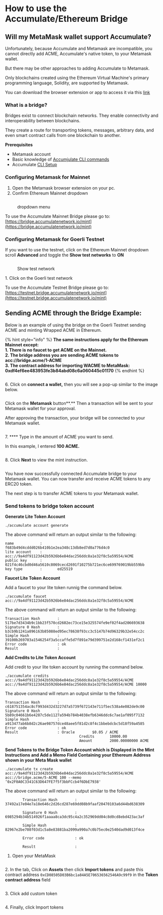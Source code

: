 # How to use the Accumulate/Ethereum Bridge



## **Will my MetaMask wallet support Accumulate?**

Unfortunately, because Accumulate and Metamask are incompatible, you cannot directly add ACME, Accumulate's native token, to your Metamask wallet.&#x20;

But there may be other approaches to adding Accumulate to Metamask.&#x20;

Only blockchains created using the Ethereum Virtual Machine's primary programming language, Solidity, are supported by Metamask.&#x20;

You can download the browser extension or app to access it via this [link](https://metamask.io/)

### **What is a bridge?**

Bridges exist to connect blockchain networks. They enable connectivity and interoperability between blockchains.

They create a route for transporting tokens, messages, arbitrary data, and even smart contract calls from one blockchain to another.

**Prerequisites**

* Metamask account
* Basic knowledge of [Accumjulate CLI commands](https://docs.accumulatenetwork.io/accumulate/cli/cli-reference)
* Accumulate [CLI Setup](https://docs.accumulatenetwork.io/accumulate/cli/cli-setup)

### Configuring Metamask for Mainnet

1. Open the Metamask browser extension on your pc.
2. Confirm Ethereum Mainnet dropdown&#x20;

<figure><img src="../.gitbook/assets/Screenshot 2022-10-27 at 13.23.46.png" alt=""><figcaption><p>dropdown menu</p></figcaption></figure>

To use the Accumulate Mainnet Bridge please go to: [https://bridge.accumulatenetwork.io/mint](https://bridge.accumulatenetwork.io/mint)

### Configuring Metamask for Goerli Testnet

If you want to use the testnet, click on the Ethereum Mainnet dropdown scroll **Advanced** and toggle the **Show test networks** to **ON**

<figure><img src="../.gitbook/assets/Screenshot 2022-10-27 at 13.26.02.png" alt=""><figcaption><p>Show test network</p></figcaption></figure>

1\. Click on the Goerli test network

To use the Accumulate Testnet Bridge please go to: [https://testnet.bridge.accumulatenetwork.io/mint](https://testnet.bridge.accumulatenetwork.io/mint)



## Sending ACME through the Bridge Example:

Below is an example of using the bridge on the Goerli Testnet sending ACME and minting Wrapped ACME in Ethereum.

{% hint style="info" %}
**The same instructions apply for the Ethereum Mainnet except:**\
**1. There is no faucet to get ACME on the Mainnet.** \
**2. The bridge address you are sending ACME tokens to  acc://bridge.acme/1-ACME**\
**3. The contract address for importing WACME to MetaMask: 0xdf4ef6ee483953fe3b84abd08c6a060445c01170**
{% endhint %}

<figure><img src="../.gitbook/assets/Screenshot 2022-10-27 at 14.16.25.png" alt=""><figcaption></figcaption></figure>

6\. Click on **connect a wallet,** then you will see a pop-up similar to the image below.

<figure><img src="../.gitbook/assets/Screenshot 2022-10-27 at 14.27.38.png" alt=""><figcaption></figcaption></figure>

Click on the **Metamask** button**.** Then a transaction will be sent to your Metamask wallet for your approval.

After approving the transaction, your bridge will be connected to your Metamask wallet.

<figure><img src="../.gitbook/assets/Screenshot 2022-10-27 at 16.23.53.png" alt=""><figcaption></figcaption></figure>

7\. **** Type in the amount of ACME you want to send. &#x20;

In this example, I entered **100 ACME.**

<figure><img src="../.gitbook/assets/Screenshot 2022-10-27 at 14.33.10.png" alt=""><figcaption></figcaption></figure>

8\. Click **Next** to view the mint instruction.

<figure><img src="../.gitbook/assets/Screenshot 2022-10-27 at 14.35.13.png" alt=""><figcaption></figcaption></figure>

You have now successfully connected Accumulate bridge to your Metamask wallet. You can now transfer and receive ACME tokens to any ERC20 token.

The next step is to transfer ACME tokens to your Metamask wallet.

### **Send tokens to bridge token account**

**Generate Lite Token Account**&#x20;

```
./accumulate account generate 
```

The above command will return an output similar to the following:&#x20;

```
name            :       f683b49d4cddd026b410b1e2ea348c13db8ed7d0a776d4c0 
lite account    :       acc://9a4df91123d42b5926b6e84dac256ddc8a1e32f8c5a59554/ACME 
public key      :       021f4c46cbd0d46a5610c8069cecd2691f10275b721ec6ce699769019bb559bb 
key type        :       ed25519 
```

**Faucet Lite Token Account**&#x20;

Add a faucet to your lite token runnig the command below.

```
./accumulate faucet acc://9a4df91123d42b5926b6e84dac256ddc8a1e32f8c5a59554/ACME 
```

&#x20;The above command will return an output similar to the following:&#x20;

```
Transaction Hash        : 517be7d3434b9c1bb23f570cd2602ec73ce15e325574fe9ef02f4ad206693638 
Signature 0 Hash        : b3cb9b1241a896163b85088ed95ec78638f93cc3c5147b74d96329b32e54cc2c 
Simple Hash             : 39100b269703a1546254f3a5ccaffe5d7f891e79d399751e2d168cf1431ef2c1 
Error code              : ok 
Result                  : 
```

**Add Credits to Lite Token Account**&#x20;

Add credit to your lite token account by running the command below.

```
./accumulate credits acc://9a4df91123d42b5926b6e84dac256ddc8a1e32f8c5a59554/ACME acc://9a4df91123d42b5926b6e84dac256ddc8a1e32f8c5a59554/ACME 10000 
```

The above command will return an output similar to the following:&#x20;

```
Transaction Hash        : c618751354ac8cf993d432d3227d7a5739f672143e711f5ec538a4e082de9c00 
Signature 0 Hash        : 5b89c04661b6e4287c5de1127a594b784b4038efb6346ddc6c7ae1af095f7132 
Simple Hash             : a913477ab6b8d2c26ae98757dce48aee5f81d2c8f4c1bbebdcbc5d18f59a4585 
Error code              : ok 
Result                  : Oracle        $0.05 / ACME 
                                  Credits       10000.00 
                                  Amount        2000.00000000 ACME 
```

**Send Tokens to the Bridge Token Account which is Displayed in the Mint Instructions and Add a Memo Field Containing your Ethereum Address shown in your Meta Mask wallet**&#x20;

```
./accumulate tx create acc://9a4df91123d42b5926b6e84dac256ddc8a1e32f8c5a59554/ACME acc://bridge.acme/5-ACME 100 --memo ‘0x2F0A0C3341C63D647FE7f5f3bbFCcb4f6DbE7938'
```

The above command will return an output similar to the following:&#x20;

```
        Transaction Hash        : 37492a17e04e7a18e646c2d26cd287e69dd08b9faaf20470103a6d44bd638309 

        Signature 0 Hash        : 6985294b34b514926f1aaaa8ca3dc95c4a2c352969dd04c8d0cd8ebd423ac3af 

        Simple Hash             : 82967e2be708f03d1c5a8e83881ba2099a990a7c0b75ec0e2540dad9d013f4ce 

        Error code              : ok 

        Result                  : 
```

1. Open your MetaMask

<figure><img src="../.gitbook/assets/Screenshot 2022-10-27 at 16.24.18.png" alt=""><figcaption></figcaption></figure>

2\. In the tab, Click on **Assets** then click **Import tokens** and paste this contract address `0xCD08505D03B6bc1a84A5E706536562546A9c99f9` in the **Token contract address** field&#x20;

<figure><img src="../.gitbook/assets/Screenshot 2022-10-27 at 16.31.42.png" alt=""><figcaption></figcaption></figure>

3\. Click add custom token

<figure><img src="../.gitbook/assets/Screenshot 2022-10-27 at 16.31.59.png" alt=""><figcaption></figcaption></figure>

4\. Finally, click Import tokens

<figure><img src="../.gitbook/assets/Screenshot 2022-10-27 at 16.35.07.png" alt=""><figcaption></figcaption></figure>
